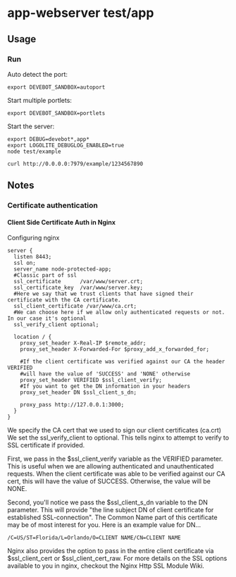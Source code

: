 # app-webserver test/app

## Usage

### Run

Auto detect the port:

```
export DEVEBOT_SANDBOX=autoport
```

Start multiple portlets:

```
export DEVEBOT_SANDBOX=portlets
```

Start the server:

```shell
export DEBUG=devebot*,app*
export LOGOLITE_DEBUGLOG_ENABLED=true
node test/example
```

```curl
curl http://0.0.0.0:7979/example/1234567890
```

## Notes

### Certificate authentication

#### Client Side Certificate Auth in Nginx

Configuring nginx

```
server {
  listen 8443;
  ssl on;
  server_name node-protected-app;
  #Classic part of ssl
  ssl_certificate      /var/www/server.crt;
  ssl_certificate_key  /var/www/server.key;
  #Here we say that we trust clients that have signed their certificate with the CA certificate.
  ssl_client_certificate /var/www/ca.crt;
  #We can choose here if we allow only authenticated requests or not. In our case it's optional
  ssl_verify_client optional;

  location / {
    proxy_set_header X-Real-IP $remote_addr;
    proxy_set_header X-Forwarded-For $proxy_add_x_forwarded_for;

    #If the client certificate was verified against our CA the header VERIFIED
    #will have the value of 'SUCCESS' and 'NONE' otherwise
    proxy_set_header VERIFIED $ssl_client_verify;
    #If you want to get the DN information in your headers
    proxy_set_header DN $ssl_client_s_dn;

    proxy_pass http://127.0.0.1:3000;
  }
}
```

We specify the CA cert that we used to sign our client certificates (ca.crt) We set the ssl_verify_client to optional. This tells nginx to attempt to verify to SSL certificate if provided.

First, we pass in the $ssl_client_verify variable as the VERIFIED parameter. This is useful when we are allowing authenticated and unauthenticated requests. When the client certificate was able to be verified against our CA cert, this will have the value of SUCCESS. Otherwise, the value will be NONE.

Second, you'll notice we pass the $ssl_client_s_dn variable to the DN parameter. This will provide "the line subject DN of client certificate for established SSL-connection". The Common Name part of this certificate may be of most interest for you. Here is an example value for DN...

```
/C=US/ST=Florida/L=Orlando/O=CLIENT NAME/CN=CLIENT NAME
```

Nginx also provides the option to pass in the entire client certificate via $ssl_client_cert or $ssl_client_cert_raw. For more details on the SSL options available to you in nginx, checkout the Nginx Http SSL Module Wiki.

